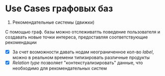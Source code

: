 # Use Cases графовых баз

1. Рекомендательные системы (движки)

C помощью граф. базы можно отслеживатпь поведение пользователя и создавать новые точки интереса, предоставляя соответствующие рекомендации

- [x] За счет возможности давать нодам неограниченное кол-во <em>label</em>, можно в реальном времени типизировать различные продукты
- [x] <em>Relation type</em> позволяет "контекстуализировать" данные, что необходимо для рекомендательных систем